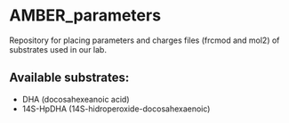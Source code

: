 # AMBER_parameters

Repository for placing parameters and charges files (frcmod and mol2) of substrates used in our lab.

## Available substrates:

 - DHA (docosahexeanoic acid)
 - 14S-HpDHA (14S-hidroperoxide-docosahexaenoic)
